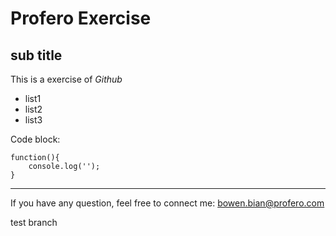 # Profero Exercise

## sub title

This is a exercise of *Github*

* list1
* list2
* list3

Code block:
	
    function(){
    	console.log('');
    }
	
-----------

If you have any question, feel free to connect me: <bowen.bian@profero.com>

test branch

